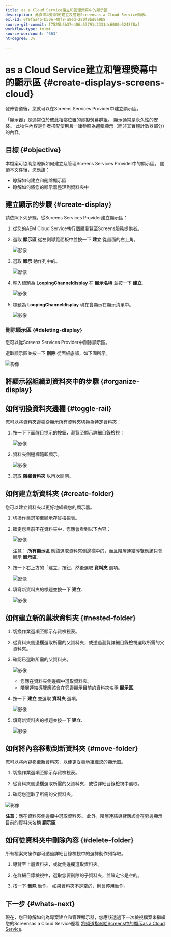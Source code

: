 ```yaml
---
title: as a Cloud Service建立和管理熒幕中的顯示區
description: 此頁面說明如何建立及管理Screensas a Cloud Service顯示。
exl-id: 0f9faa4b-b50e-40f8-a8ed-280f8bd0a9b8
source-git-commit: f7525b6b37e486a53791c2331dc6000e5248f8af
workflow-type: tm+mt
source-wordcount: '663'
ht-degree: 3%

---
```


# as a Cloud Service建立和管理熒幕中的顯示區 {#create-displays-screens-cloud}

發佈管道後，您就可以在Screens Services Provider中建立顯示區。

「顯示器」是通常位於彼此相鄰位置的虛擬熒幕群組。 顯示通常是永久性的安裝。 此物件內容是作者搭配使用且一律參照為邏輯顯示（而非其實體計數器部分）的內容。

## 目標 {#objective}

本檔案可協助您瞭解如何建立及管理Screens Services Provider中的顯示區。 閱讀本文件後，您應該：

* 瞭解如何建立和刪除顯示區
* 瞭解如何將您的顯示器整理到資料夾中

## 建立顯示的步驟 {#create-display}

請依照下列步驟，從Screens Services Provider建立顯示區：

1. 從您的AEM Cloud Service執行個體瀏覽至Screens服務提供者。
1. 選取 **顯示區** 從左側導覽面板中並按一下 **建立** 從畫面的右上角。

   ![影像](/help/screens-cloud/assets/display/disp-1.png)

1. 選取 **顯示** 動作列中的。

   ![影像](/help/screens-cloud/assets/display/disp-2.png)

1. 輸入標題為 **LoopingChanneldisplay** 在 **顯示名稱** 並按一下 **建立**.

   ![影像](/help/screens-cloud/assets/display/disp3.png)

1. 標題為 **LoopingChanneldisplay** 現在會顯示在顯示清單中。

   ![影像](/help/screens-cloud/assets/display/disp-4.png)

### 刪除顯示區 {#deleting-display}

您可以從Screens Services Provider中刪除顯示區。

選取顯示區並按一下 **刪除** 從面板底部，如下圖所示。

![影像](/help/screens-cloud/assets/display/disp-5.png)

## 將顯示器組織到資料夾中的步驟 {#organize-display}

## 如何切換資料夾邊欄 {#toggle-rail}

您可以將資料夾邊欄從顯示所有資料夾切換為特定資料夾：

1. 按一下下面醒目提示的按鈕，瀏覽至顯示詳細目錄檢視：

   ![影像](/help/screens-cloud/assets/display/display-inventory.png)

1. 資料夾側邊欄隨即顯示。

   ![影像](/help/screens-cloud/assets/display/toggle-rail.png)

1. 選取 **隱藏資料夾** 以再次關閉。

## 如何建立新資料夾 {#create-folder}

您可以建立資料夾以更好地組織您的顯示器。

1. 切換作業選項至顯示存貨檢視表。
1. 確定您目前不在資料夾中，您應會看到以下內容：

   ![影像](/help/screens-cloud/assets/display/verify-view.png)

   注意： **所有顯示區** 應該選取資料夾側邊欄中的，而且階層連結導覽應該只會顯示 **顯示區**.

1. 按一下右上方的「建立」按鈕，然後選取 **資料夾** 選項。

   ![影像](/help/screens-cloud/assets/display/Createfolder.png)

1. 填寫新資料夾的標題並按一下 **建立**.

   ![影像](/help/screens-cloud/assets/display/Createfolder2.png)

## 如何建立新的巢狀資料夾 {#nested-folder}

1. 切換作業選項至顯示存貨檢視表。

1. 從資料夾側邊欄選取所需的父資料夾，或透過瀏覽詳細目錄檢視選取所需的父資料夾。
1. 確認已選取所需的父資料夾。

   ![影像](/help/screens-cloud/assets/display/Nestedview.png)

   * 您應在資料夾側邊欄中選取資料夾。
   * 階層連結導覽應該會在旁邊顯示目前的資料夾名稱 **顯示區**.

1. 按一下  **建立**  並選取 **資料夾** 選項。

   ![影像](/help/screens-cloud/assets/display/Createfolder.png)

1. 填寫新資料夾的標題並按一下 **建立**.

   ![影像](/help/screens-cloud/assets/display/Createfolder2.png)

## 如何將內容移動到新資料夾 {#move-folder}

您可以將內容移至新資料夾，以便更妥善地組織您的顯示器。

1. 切換作業選項至顯示存貨檢視表。

1. 從資料夾側邊欄選取所需的父資料夾，或從詳細目錄檢視中選取。

1. 確認您選取了所需的父資料夾。

![影像](/help/screens-cloud/assets/display/movetofolder.png)

**注意**：應在資料夾側邊欄中選取資料夾。 此外，階層連結導覽應該會在旁邊顯示目前的資料夾名稱 **顯示區**.

## 如何從資料夾中刪除內容 {#delete-folder}

所有檔案夾操作都可透過詳細目錄檢視中的選擇動作列存取。

1. 導覽至上層資料夾，或從側邊欄選取資料夾。

1. 在詳細目錄檢視中，選取您要刪除的子資料夾，並確定它是空的。

1. 按一下 **刪除** 動作。 如果資料夾不是空的，則會停用動作。


## 下一步 {#whats-next}

現在，您已瞭解如何為專案建立和管理顯示器，您應該透過下一次檢視檔案來繼續您的Screensas a Cloud Service歷程 [將頻道指派給Screens中的顯示as a Cloud Service](https://experienceleague.adobe.com/docs/experience-manager-cloud-service/screens-as-cloud-service/create-content/assigning-channels-to-display.html?lang=en).
